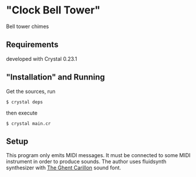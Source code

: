 # "Clock Bell Tower"

Bell tower chimes

## Requirements

developed with Crystal 0.23.1

## "Installation" and Running

Get the sources, run

`$ crystal deps`

then execute

`$ crystal main.cr`

## Setup

This program only emits MIDI messages. It must be connected
to some MIDI instrument in order to produce sounds.
The author uses fluidsynth synthesizer with
[The Ghent Carillon][tgc] sound font.

[tgc]: https://musical-artifacts.com/artifacts/90
